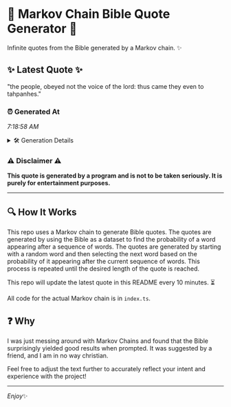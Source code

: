 # 📖 Markov Chain Bible Quote Generator 📖

Infinite quotes from the Bible generated by a Markov chain. ✨

## ✨ Latest Quote ✨
"the people, obeyed not the voice of the lord: thus came they even to tahpanhes."

### ⏰ Generated At
*7:18:58 AM*

<details>
    <summary>🛠️ Generation Details</summary>
    <p>
        <strong>🌱 Seed:</strong> the<br>
        <strong>🔄 Iterations:</strong> 14<br>
        <strong>📜 Context History:</strong><br>[ the ]: people,<br>[ the, people, ]: obeyed<br>[ the, people,, obeyed ]: not<br>[ the, people,, obeyed, not ]: the<br>[ the, people,, obeyed, not, the ]: voice<br>[ the, people,, obeyed, not, the, voice ]: of<br>[ people,, obeyed, not, the, voice, of ]: the<br>[ obeyed, not, the, voice, of, the ]: lord:<br>[ not, the, voice, of, the, lord: ]: thus<br>[ the, voice, of, the, lord:, thus ]: came<br>[ voice, of, the, lord:, thus, came ]: they<br>[ of, the, lord:, thus, came, they ]: even<br>[ the, lord:, thus, came, they, even ]: to<br>[ lord:, thus, came, they, even, to ]: tahpanhes.<br>
    </p>
</details>

### ⚠️ Disclaimer ⚠️
**This quote is generated by a program and is not to be taken seriously. It is purely for entertainment purposes.**

---

## 🔍 How It Works

This repo uses a Markov chain to generate Bible quotes. The quotes are generated by using the Bible as a dataset to find the probability of a word appearing after a sequence of words. The quotes are generated by starting with a random word and then selecting the next word based on the probability of it appearing after the current sequence of words. This process is repeated until the desired length of the quote is reached.

This repo will update the latest quote in this README every 10 minutes. ⏳

All code for the actual Markov chain is in `index.ts`.

## ❓ Why

I was just messing around with Markov Chains and found that the Bible surprisingly yielded good results when prompted. 
It was suggested by a friend, and I am in no way christian.

Feel free to adjust the text further to accurately reflect your intent and experience with the project!

---

*Enjoy*✨
